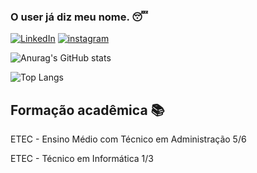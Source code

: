 ### O user já diz meu nome. 😴

[![LinkedIn](https://img.shields.io/badge/LinkedIn-0077B5?style=for-the-badge&logo=linkedin&logoColor=white)](https://www.linkedin.com/in/pedro-araujo-1867a826b?utm_source=share&utm_campaign=share_via&utm_content=profile&utm_medium=android_app)
[![instagram](https://img.shields.io/badge/Instagram-E4405F?style=for-the-badge&logo=instagram&logoColor=white)](https://www.instagram.com/ypedroxavier/)

![Anurag's GitHub stats](https://github-readme-stats.vercel.app/api?username=riquexavier&show_icons=true&theme=chartreuse-dark)

![Top Langs](https://github-readme-stats.vercel.app/api/top-langs/?username=riquexavier&hide&theme=chartreuse-dark)

## Formação acadêmica 📚

ETEC - Ensino Médio com Técnico em Administração 5/6

ETEC - Técnico em Informática 1/3
